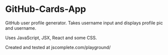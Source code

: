# GitHub-Cards-App

GitHub user profile generator. Takes username input and displays profile pic and username.

Uses JavaScript, JSX, React and some CSS.

Created and tested at jscomplete.com/playground/
